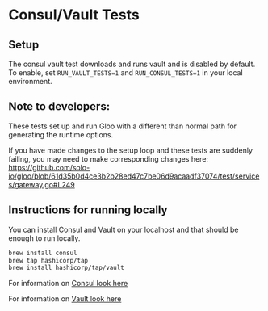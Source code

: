 # Consul/Vault Tests

## Setup
The consul vault test downloads and runs vault and is disabled by default. To enable, set `RUN_VAULT_TESTS=1` and `RUN_CONSUL_TESTS=1` in your local environment.

## Note to developers:
These tests set up and run Gloo with a different than normal path for generating the runtime options.

If you have made changes to the setup loop and these tests are suddenly failing, you may need to make corresponding 
changes here:
https://github.com/solo-io/gloo/blob/61d35b0d4ce3b2b28ed47c7be06d9acaadf37074/test/services/gateway.go#L249

## Instructions for running locally 
You can install Consul and Vault on your localhost and that should be enough to run locally.

```bash
brew install consul
brew tap hashicorp/tap
brew install hashicorp/tap/vault
```

For information on [Consul look here](https://www.consul.io/downloads)

For information on [Vault look here](https://www.vaultproject.io/downloads)
